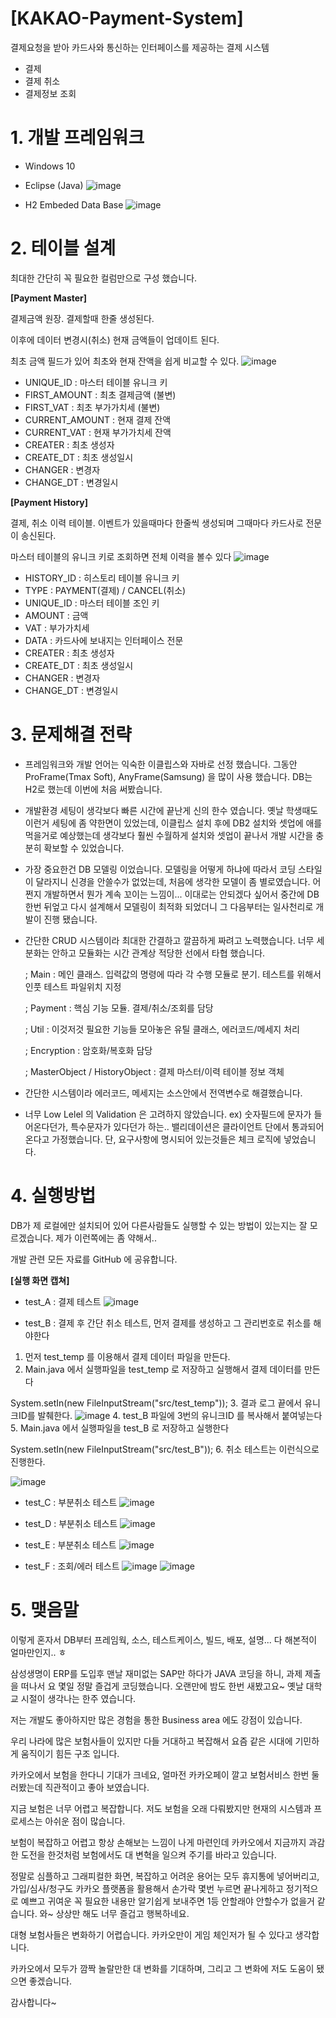 # [KAKAO-Payment-System]
결제요청을 받아 카드사와 통신하는 인터페이스를 제공하는 결제 시스템
 - 결제
 - 결제 취소
 - 결제정보 조회



# 1. 개발 프레임워크
 - Windows 10
 - Eclipse (Java)
![image](https://user-images.githubusercontent.com/83941428/117798854-81561500-b28c-11eb-84d6-843803d1917f.png)

 - H2 Embeded Data Base
![image](https://user-images.githubusercontent.com/83941428/117798966-9d59b680-b28c-11eb-821a-a19f950325b5.png)



# 2. 테이블 설계

최대한 간단히 꼭 필요한 컬럼만으로 구성 했습니다.


**[Payment Master]**

결제금액 원장. 결제할때 한줄 생성된다.

이후에 데이터 변경시(취소) 현재 금액들이 업데이트 된다.

최초 금액 필드가 있어 최초와 현재 잔액을 쉽게 비교할 수 있다.
![image](https://user-images.githubusercontent.com/83941428/117798259-eb21ef00-b28b-11eb-860b-83c594d71eb4.png)
 - UNIQUE_ID : 마스터 테이블 유니크 키
 - FIRST_AMOUNT : 최초 결제금액 (불변)
 - FIRST_VAT : 최초 부가가치세 (불변)
 - CURRENT_AMOUNT : 현재 결제 잔액
 - CURRENT_VAT : 현재 부가가치세 잔액
 - CREATER : 최초 생성자
 - CREATE_DT : 최초 생성일시
 - CHANGER : 변경자
 - CHANGE_DT : 변경일시


**[Payment History]**

결제, 취소 이력 테이블. 이벤트가 있을때마다 한줄씩 생성되며 그때마다 카드사로 전문이 송신된다.

마스터 테이블의 유니크 키로 조회하면 전체 이력을 볼수 있다
![image](https://user-images.githubusercontent.com/83941428/117800439-19083300-b28e-11eb-9c0d-d436b442b6c3.png)
 - HISTORY_ID : 히스토리 테이블 유니크 키
 - TYPE : PAYMENT(결제) / CANCEL(취소)
 - UNIQUE_ID : 마스터 테이블 조인 키
 - AMOUNT : 금액
 - VAT : 부가가치세
 - DATA : 카드사에 보내지는 인터페이스 전문
 - CREATER : 최초 생성자
 - CREATE_DT : 최초 생성일시
 - CHANGER : 변경자
 - CHANGE_DT : 변경일시



# 3. 문제해결 전략

* 프레임워크와 개발 언어는 익숙한 이클립스와 자바로 선정 했습니다.
그동안 ProFrame(Tmax Soft), AnyFrame(Samsung) 을 많이 사용 했습니다.
DB는 H2로 했는데 이번에 처음 써봤습니다.

* 개발환경 세팅이 생각보다 빠른 시간에 끝난게 신의 한수 였습니다.
옛날 학생때도 이런거 세팅에 좀 약한면이 있었는데, 이클립스 설치 후에 DB2 설치와 셋업에 애를 먹을거로 예상했는데 생각보다 훨씬 수월하게 설치와 셋업이 끝나서 개발 시간을 충분히 확보할 수 있었습니다.
 
* 가장 중요한건 DB 모델링 이었습니다. 모델링을 어떻게 하냐에 따라서 코딩 스타일이 달라지니 신경을 안쓸수가 없었는데, 처음에 생각한 모델이 좀 별로였습니다. 어쩐지 개발하면서 뭔가 계속 꼬이는 느낌이...  이대로는 안되겠다 싶어서 중간에 DB 한번 뒤엎고 다시 설계해서 모델링이 최적화 되었더니 그 다음부터는 일사천리로 개발이 진행 됐습니다.

* 간단한 CRUD 시스템이라 최대한 간결하고 깔끔하게 짜려고 노력했습니다. 너무 세분화는 안하고 모듈화는 시간 관계상 적당한 선에서 타협 했습니다.

     ; Main : 메인 클래스. 입력값의 명령에 따라 각 수행 모듈로 분기. 테스트를 위해서 인풋 테스트 파일위치 지정
 
     ; Payment : 핵심 기능 모듈. 결제/취소/조회를 담당
 
     ; Util : 이것저것 필요한 기능들 모아놓은 유틸 클래스, 에러코드/메세지 처리
 
     ; Encryption : 암호화/복호화 담당
     
     ; MasterObject / HistoryObject : 결제 마스터/이력 테이블 정보 객체

* 간단한 시스템이라 에러코드, 메세지는 소스안에서 전역변수로 해결했습니다.

* 너무 Low Lelel 의 Validation 은 고려하지 않았습니다. ex) 숫자필드에 문자가 들어온다던가, 특수문자가 있다던가 하는..
밸리데이션은 클라이언트 단에서 통과되어 온다고 가정했습니다. 단, 요구사항에 명시되어 있는것들은 체크 로직에 넣었습니다.


# 4. 실행방법
DB가 제 로컬에만 설치되어 있어 다른사람들도 실행할 수 있는 방법이 있는지는 잘 모르겠습니다. 제가 이런쪽에는 좀 약해서..

개발 관련 모든 자료를 GitHub 에 공유합니다.


**[실행 화면 캡쳐]**

* test_A : 결제 테스트
![image](https://user-images.githubusercontent.com/83941428/117998726-20f3d000-b37f-11eb-9497-77cfcd3027f8.png)

* test_B : 결제 후 간단 취소 테스트, 먼저 결제를 생성하고 그 관리번호로 취소를 해야한다

1. 먼저 test_temp 를 이용해서 결제 데이터 파일을 만든다.
2. Main.java 에서 실행파일을 test_temp 로 저장하고 실행해서 결제 데이터를 만든다

System.setIn(new FileInputStream("src/test_temp"));
3. 결과 로그 끝에서 유니크ID를 발췌한다.
![image](https://user-images.githubusercontent.com/83941428/117999886-42a18700-b380-11eb-84b0-2669627cd162.png)
4. test_B 파일에 3번의 유니크ID 를 복사해서 붙여넣는다
5. Main.java 에서 실행파일을 test_B 로 저장하고 실행한다

System.setIn(new FileInputStream("src/test_B"));
6. 취소 테스트는 이런식으로 진행한다.

![image](https://user-images.githubusercontent.com/83941428/118000435-c491b000-b380-11eb-917a-7c6e8af2c7ce.png)

* test_C : 부분취소 테스트
![image](https://user-images.githubusercontent.com/83941428/118001036-4eda1400-b381-11eb-9280-af72a06c55ec.png)

* test_D : 부분취소 테스트
![image](https://user-images.githubusercontent.com/83941428/118001298-91035580-b381-11eb-8d0f-9d930c86b65f.png)

* test_E : 부분취소 테스트
![image](https://user-images.githubusercontent.com/83941428/118001530-ca3bc580-b381-11eb-929d-de619346eca6.png)

* test_F : 조회/에러 테스트
![image](https://user-images.githubusercontent.com/83941428/118001667-e93a5780-b381-11eb-8364-e78b0aa257ae.png)
![image](https://user-images.githubusercontent.com/83941428/118001737-f8210a00-b381-11eb-8e4c-f31dd7bf734b.png)


# 5. 맺음말
이렇게 혼자서 DB부터 프레임웍, 소스, 테스트케이스, 빌드, 배포, 설명... 다 해본적이 얼마만인지.. ㅎ

삼성생명이 ERP를 도입후 맨날 재미없는 SAP만 하다가 JAVA 코딩을 하니, 과제 제출을 떠나서 요 몇일 정말 즐겁게 코딩했습니다. 오랜만에 밤도 한번 새봤고요~ 옛날 대학교 시절이 생각나는 한주 였습니다.

저는 개발도 좋아하지만 많은 경험을 통한 Business area 에도 강점이 있습니다.

우리 나라에 많은 보험사들이 있지만 다들 거대하고 복잡해서 요즘 같은 시대에 기민하게 움직이기 힘든 구조 입니다.

카카오에서 보험을 한다니 기대가 크네요, 얼마전 카카오페이 깔고 보험서비스 한번 둘러봤는데 직관적이고 좋아 보였습니다.

지금 보험은 너무 어렵고 복잡합니다. 저도 보험을 오래 다뤄봤지만 현재의 시스템과 프로세스는 아쉬운 점이 많습니다.

보험이 복잡하고 어렵고 항상 손해보는 느낌이 나게 마련인데 카카오에서 지금까지 과감한 도전을 한것처럼 보험에서도 대 변혁을 일으켜 주기를 바라고 있습니다.

정말로 심플하고 그래피컬한 화면, 복잡하고 어려운 용어는 모두 휴지통에 넣어버리고, 가입/심사/청구도 카카오 플랫폼을 활용해서 손가락 몇번 누르면 끝나게하고 정기적으로 예쁘고 귀여운 꼭 필요한 내용만 알기쉽게 보내주면 1등 안할래야 안할수가 없을거 같습니다. 와~ 상상만 해도 너무 즐겁고 행복하네요.

대형 보험사들은 변화하기 어렵습니다. 카카오만이 게임 체인저가 될 수 있다고 생각합니다.

카카오에서 모두가 깜짝 놀랄만한 대 변화를 기대하며, 그리고 그 변화에 저도 도움이 됐으면 좋겠습니다.


감사합니다~
